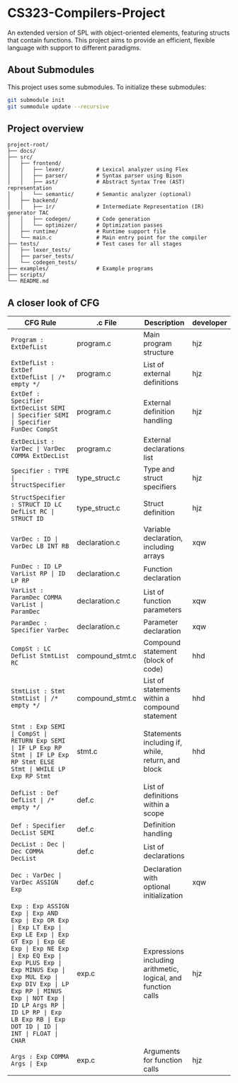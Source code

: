 # CS323-Compilers-Project
An extended version of SPL with object-oriented elements, featuring structs that contain functions. This project aims to provide an efficient, flexible language with support to different paradigms.

## About Submodules
This project uses some submodules. To initialize these submodules:
```sh
git submodule init
git summodule update --recursive
```

## Project overview
```plaintext
project-root/
├── docs/                   
├── src/                    
│   ├── frontend/           
│   │   ├── lexer/          # Lexical analyzer using Flex
│   │   ├── parser/         # Syntax parser using Bison
│   │   ├── ast/            # Abstract Syntax Tree (AST) representation
│   │   └── semantic/       # Semantic analyzer (optional)
│   ├── backend/            
│   │   ├── ir/             # Intermediate Representation (IR) generator TAC
│   │   ├── codegen/        # Code generation
│   │   └── optimizer/      # Optimization passes
│   ├── runtime/            # Runtime support file
│   └── main.c              # Main entry point for the compiler
├── tests/                  # Test cases for all stages
│   ├── lexer_tests/        
│   ├── parser_tests/       
│   └── codegen_tests/      
├── examples/               # Example programs
├── scripts/                               
└── README.md               
```

## A closer look of CFG

| CFG Rule                                                                                                                                                                                                                                                                                                                              | .c File         | Description                                                   |developer|
|---------------------------------------------------------------------------------------------------------------------------------------------------------------------------------------------------------------------------------------------------------------------------------------------------------------------------------------|-----------------|---------------------------------------------------------------|------|
| `Program : ExtDefList`                                                                                                                                                                                                                                                                                                                | program.c       | Main program structure                                        |hjz|
| `ExtDefList : ExtDef ExtDefList \| /* empty */`                                                                                                                                                                                                                                                                                       | program.c       | List of external definitions                                 | hjz|
| `ExtDef : Specifier ExtDecList SEMI \| Specifier SEMI \| Specifier FunDec CompSt`                                                                                                                                                                                                                                                     | program.c       | External definition handling                                  |hjz|
| `ExtDecList : VarDec \| VarDec COMMA ExtDecList`                                                                                                                                                                                                                                                                                      | program.c       | External declarations list                                    ||
| `Specifier : TYPE \| StructSpecifier`                                                                                                                                                                                                                                                                                                 | type_struct.c   | Type and struct specifiers                                    |hjz |
| `StructSpecifier : STRUCT ID LC DefList RC \| STRUCT ID`                                                                                                                                                                                                                                                                              | type_struct.c   | Struct definition                                             | hjz|
| `VarDec : ID \| VarDec LB INT RB`                                                                                                                                                                                                                                                                                                     | declaration.c   | Variable declaration, including arrays                        | xqw|
| `FunDec : ID LP VarList RP \| ID LP RP`                                                                                                                                                                                                                                                                                               | declaration.c   | Function declaration                                          | |
| `VarList : ParamDec COMMA VarList \| ParamDec`                                                                                                                                                                                                                                                                                        | declaration.c   | List of function parameters                                   | xqw|
| `ParamDec : Specifier VarDec`                                                                                                                                                                                                                                                                                                         | declaration.c   | Parameter declaration                                         |xqw|
| `CompSt : LC DefList StmtList RC`                                                                                                                                                                                                                                                                                                     | compound_stmt.c | Compound statement (block of code)                            |hhd|
| `StmtList : Stmt StmtList \| /* empty */`                                                                                                                                                                                                                                                                                             | compound_stmt.c | List of statements within a compound statement                |hhd|
| `Stmt : Exp SEMI \| CompSt \| RETURN Exp SEMI \| IF LP Exp RP Stmt \| IF LP Exp RP Stmt ELSE Stmt \| WHILE LP Exp RP Stmt`                                                                                                                                                                                                            | stmt.c          | Statements including if, while, return, and block             |hhd|
| `DefList : Def DefList \| /* empty */`                                                                                                                                                                                                                                                                                                | def.c           | List of definitions within a scope               |             |
| `Def : Specifier DecList SEMI`                                                                                                                                                                                                                                                                                                        | def.c           | Definition handling             |                              |
| `DecList : Dec \| Dec COMMA DecList`                                                                                                                                                                                                                                                                                                  | def.c           | List of declarations          |                                |
| `Dec : VarDec \| VarDec ASSIGN Exp`                                                                                                                                                                                                                                                                                                   | def.c           | Declaration with optional initialization         |      xqw       |
| `Exp : Exp ASSIGN Exp \| Exp AND Exp \| Exp OR Exp \| Exp LT Exp \| Exp LE Exp \| Exp GT Exp \| Exp GE Exp \| Exp NE Exp \| Exp EQ Exp \| Exp PLUS Exp \| Exp MINUS Exp \| Exp MUL Exp \| Exp DIV Exp \| LP Exp RP \| MINUS Exp \| NOT Exp \| ID LP Args RP \| ID LP RP \| Exp LB Exp RB \| Exp DOT ID \| ID \| INT \| FLOAT \| CHAR` | exp.c           | Expressions including arithmetic, logical, and function calls | hjz|
| `Args : Exp COMMA Args \| Exp`                                                                                                                                                                                                                                                                                                        | exp.c           | Arguments for function calls                                  | hjz|
